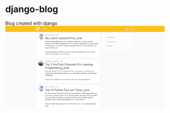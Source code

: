 # django-blog
Blog created with django 
![image](https://github.com/Abdelazizkb/django-blog/blob/main/blog.png)
